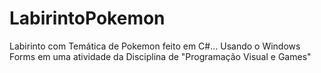 # LabirintoPokemon
 Labirinto com Temática de Pokemon feito em C#... Usando o Windows Forms em uma atividade da Disciplina de "Programação Visual e Games"
